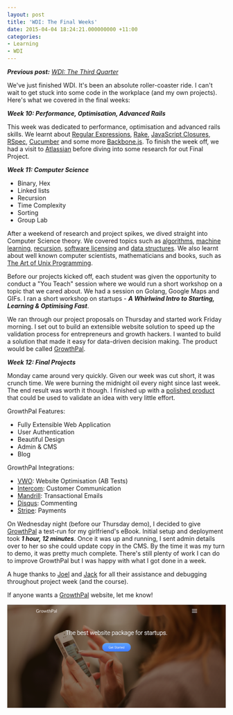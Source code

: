 ```yaml
---
layout: post
title: 'WDI: The Final Weeks'
date: 2015-04-04 18:24:21.000000000 +11:00
categories:
- Learning
- WDI
---
```


_**Previous post:** [WDI: The Third Quarter](/blog/wdi-the-third-quarter/ "WDI: The Third Quarter")_

We've just finished WDI. It's been an absolute roller-coaster ride. I can't wait to get stuck into some code in the workplace (and my own projects). Here's what we covered in the final weeks:

_**Week 10: Performance, Optimisation, Advanced Rails**_

This week was dedicated to performance, optimisation and advanced rails skills. We learnt about [Regular Expressions](http://en.wikipedia.org/wiki/Regular_expression "Regular Expressions"), [Rake](http://jasonseifer.com/2010/04/06/rake-tutorial "Rake"), [JavaScript Closures](http://javascriptissexy.com/understand-javascript-closures-with-ease/ "JavaScript Closures"), [RSpec](https://github.com/rspec/rspec-rails "RSpec for Rails"), [Cucumber](https://cukes.info/ "Cucumber") and some more [Backbone.js](http://backbonejs.org/ "Backbone.js"). To finish the week off, we had a visit to [Atlassian](https://www.atlassian.com/ "Atlassian") before diving into some research for out Final Project.

_**Week 11: Computer Science**_

* Binary, Hex
* Linked lists
* Recursion
* Time Complexity
* Sorting
* Group Lab

After a weekend of research and project spikes, we dived straight into Computer Science theory. We covered topics such as [algorithms](http://www.teaching-materials.org/algorithms/#/ "Intro to Algorithms"), [machine learning](http://en.wikipedia.org/wiki/Machine_learning "Machine Learning"), [recursion](http://en.wikipedia.org/wiki/Recursion_%28computer_science%29 "Recursion"), [software licensing](http://choosealicense.com/ "Software Licenses") and [data structures](http://en.wikipedia.org/wiki/List_of_data_structures "Data Structures"). We also learnt about well known computer scientists, mathematicians and books, such as [The Art of Unix Programming](http://www.catb.org/esr/writings/taoup/ "The Art of Unix Programming").

Before our projects kicked off, each student was given the opportunity to conduct a "You Teach" session where we would run a short workshop on a topic that we cared about. We had a session on Golang, Google Maps and GIFs. I ran a short workshop on startups - _**A Whirlwind Intro to Starting, Learning & Optimising Fast**_.

We ran through our project proposals on Thursday and started work Friday morning. I set out to build an extensible website solution to speed up the validation process for entrepreneurs and growth hackers. I wanted to build a solution that made it easy for data-driven decision making. The product would be called [GrowthPal](http://www.growthpal.com.au/ "GrowthPal").

_**Week 12: Final Projects**_

Monday came around very quickly. Given our week was cut short, it was crunch time. We were burning the midnight oil every night since last week. The end result was worth it though. I finished up with a [polished product](http://www.growthpal.com.au/ "GrowthPal") that could be used to validate an idea with very little effort.

GrowthPal Features:

* Fully Extensible Web Application
* User Authentication
* Beautiful Design
* Admin & CMS
* Blog

GrowthPal Integrations:

* [VWO](https://vwo.com/ "Visual Website Optimiser"): Website Optimisation (AB Tests)
* [Intercom](https://www.intercom.io/ "Intercom.io"): Customer Communication
* [Mandrill](https://mandrill.com/ "Mandrill"): Transactional Emails
* [Disqus](https://disqus.com/ "Disqus"): Commenting
* [Stripe](https://stripe.com/au "Stripe Payments"): Payments

On Wednesday night (before our Thursday demo), I decided to give [GrowthPal](http://www.growthpal.com.au/ "GrowthPal") a test-run for my girlfriend's eBook. Initial setup and deployment took _**1 hour, 12 minutes**_. Once it was up and running, I sent admin details over to her so she could update copy in the CMS. By the time it was my turn to demo, it was pretty much complete. There's still plenty of work I can do to improve GrowthPal but I was happy with what I got done in a week.

A huge thanks to [Joel](https://github.com/wofockham/ "Joel Turnbull") and [Jack](https://github.com/anonymous-wolf "Jack") for all their assistance and debugging throughout project week (and the course).

If anyone wants a [GrowthPal](http://www.growthpal.com.au/ "GrowthPal") website, let me know!

![growthpal-home](/public/images/blog/Screen-Shot-2015-04-04-at-2.48.47-pm.png)